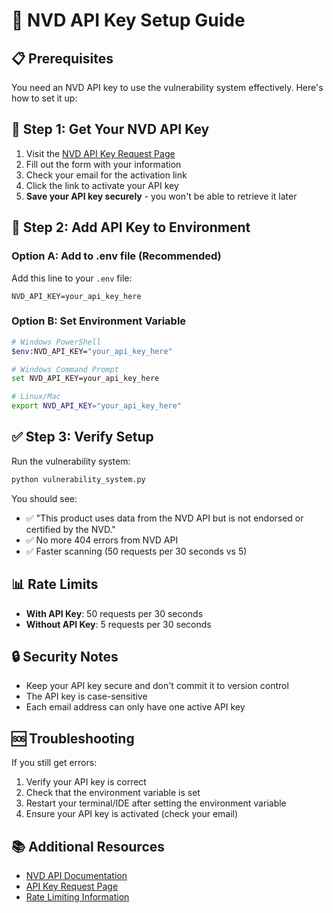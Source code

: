 # 🔑 NVD API Key Setup Guide

## 📋 Prerequisites

You need an NVD API key to use the vulnerability system effectively. Here's how to set it up:

## 🚀 Step 1: Get Your NVD API Key

1. Visit the [NVD API Key Request Page](https://nvd.nist.gov/developers/request-an-api-key)
2. Fill out the form with your information
3. Check your email for the activation link
4. Click the link to activate your API key
5. **Save your API key securely** - you won't be able to retrieve it later

## 🔧 Step 2: Add API Key to Environment

### Option A: Add to .env file (Recommended)
Add this line to your `.env` file:
```
NVD_API_KEY=your_api_key_here
```

### Option B: Set Environment Variable
```bash
# Windows PowerShell
$env:NVD_API_KEY="your_api_key_here"

# Windows Command Prompt
set NVD_API_KEY=your_api_key_here

# Linux/Mac
export NVD_API_KEY="your_api_key_here"
```

## ✅ Step 3: Verify Setup

Run the vulnerability system:
```bash
python vulnerability_system.py
```

You should see:
- ✅ "This product uses data from the NVD API but is not endorsed or certified by the NVD."
- ✅ No more 404 errors from NVD API
- ✅ Faster scanning (50 requests per 30 seconds vs 5)

## 📊 Rate Limits

- **With API Key**: 50 requests per 30 seconds
- **Without API Key**: 5 requests per 30 seconds

## 🔒 Security Notes

- Keep your API key secure and don't commit it to version control
- The API key is case-sensitive
- Each email address can only have one active API key

## 🆘 Troubleshooting

If you still get errors:
1. Verify your API key is correct
2. Check that the environment variable is set
3. Restart your terminal/IDE after setting the environment variable
4. Ensure your API key is activated (check your email)

## 📚 Additional Resources

- [NVD API Documentation](https://nvd.nist.gov/developers/start-here)
- [API Key Request Page](https://nvd.nist.gov/developers/request-an-api-key)
- [Rate Limiting Information](https://nvd.nist.gov/developers/start-here#rate-limits) 